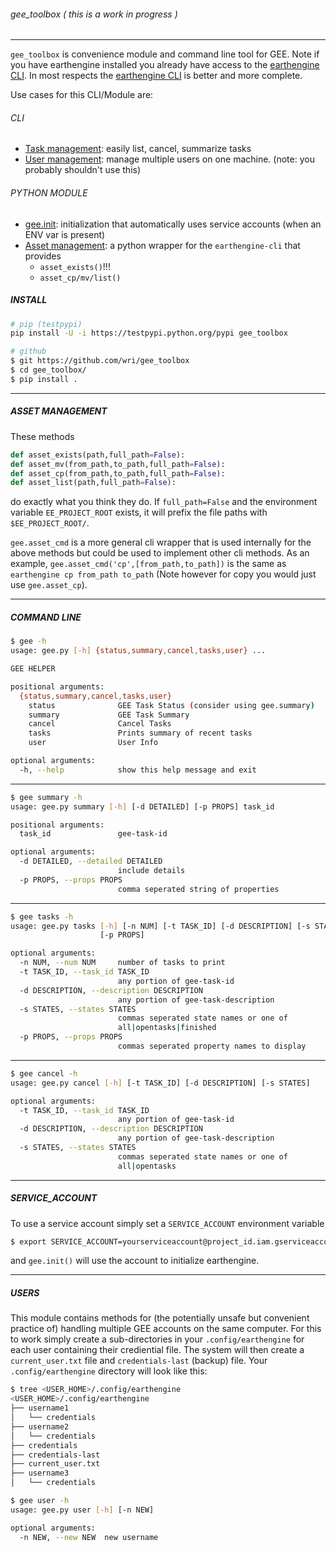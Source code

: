 ###### gee_toolbox ( _this is a work in progress_ )
___
 
`gee_toolbox` is convenience module and command line tool for GEE.  Note if you have earthengine installed you already have access to the [earthengine CLI](https://developers.google.com/earth-engine/command_line]). In most respects the [earthengine CLI](https://developers.google.com/earth-engine/command_line]) is better and more complete.  

Use cases for this CLI/Module are:

###### CLI

* [Task management](#task-cli): easily list, cancel, summarize tasks
* [User management](#user-management): manage multiple users on one machine. (note: you probably shouldn't use this)

###### PYTHON MODULE

* [gee.init](#gee-init): initialization that automatically uses service accounts (when an ENV var is present)
* [Asset management](#asset-management): a python wrapper for the `earthengine-cli` that provides
  * `asset_exists()`!!!
  * `asset_cp/mv/list()` 


##### INSTALL

```bash
# pip (testpypi)
pip install -U -i https://testpypi.python.org/pypi gee_toolbox

# github
$ git https://github.com/wri/gee_toolbox
$ cd gee_toolbox/
$ pip install . 
```
___

<a name='asset-management'></a>
##### ASSET MANAGEMENT 

These methods 

```python
def asset_exists(path,full_path=False):
def asset_mv(from_path,to_path,full_path=False):
def asset_cp(from_path,to_path,full_path=False):
def asset_list(path,full_path=False):
```

do exactly what you think they do. If `full_path=False` and the environment variable `EE_PROJECT_ROOT` exists, it will prefix the file paths with `$EE_PROJECT_ROOT/`.


`gee.asset_cmd` is a more general cli wrapper that is used internally for the above methods but could be used to implement other cli methods. As an example, `gee.asset_cmd('cp',[from_path,to_path])` is the same as `earthengine cp from_path to_path` (Note however for copy you would just use `gee.asset_cp`).

___

<a name='task-cli'></a>
##### COMMAND LINE

```bash
$ gee -h
usage: gee.py [-h] {status,summary,cancel,tasks,user} ...

GEE HELPER

positional arguments:
  {status,summary,cancel,tasks,user}
    status              GEE Task Status (consider using gee.summary)
    summary             GEE Task Summary
    cancel              Cancel Tasks
    tasks               Prints summary of recent tasks
    user                User Info

optional arguments:
  -h, --help            show this help message and exit
```
____



```bash
$ gee summary -h
usage: gee.py summary [-h] [-d DETAILED] [-p PROPS] task_id

positional arguments:
  task_id               gee-task-id

optional arguments:
  -d DETAILED, --detailed DETAILED
                        include details
  -p PROPS, --props PROPS
                        comma seperated string of properties

```
____



```bash
$ gee tasks -h
usage: gee.py tasks [-h] [-n NUM] [-t TASK_ID] [-d DESCRIPTION] [-s STATES]
                    [-p PROPS]

optional arguments:
  -n NUM, --num NUM     number of tasks to print
  -t TASK_ID, --task_id TASK_ID
                        any portion of gee-task-id
  -d DESCRIPTION, --description DESCRIPTION
                        any portion of gee-task-description
  -s STATES, --states STATES
                        commas seperated state names or one of
                        all|opentasks|finished
  -p PROPS, --props PROPS
                        commas seperated property names to display
```
____



```bash
$ gee cancel -h
usage: gee.py cancel [-h] [-t TASK_ID] [-d DESCRIPTION] [-s STATES]

optional arguments:
  -t TASK_ID, --task_id TASK_ID
                        any portion of gee-task-id
  -d DESCRIPTION, --description DESCRIPTION
                        any portion of gee-task-description
  -s STATES, --states STATES
                        commas seperated state names or one of
                        all|opentasks
```

___

<a name='gee-init'></a>
##### SERVICE_ACCOUNT

To use a service account simply set a `SERVICE_ACCOUNT` environment variable 

```bash
$ export SERVICE_ACCOUNT=yourserviceaccount@project_id.iam.gserviceaccount.com
```

and `gee.init()` will use the account to initialize earthengine.

___

<a name='user-management'></a>
##### USERS
This module contains methods for (the potentially unsafe but convenient practice of) handling multiple GEE accounts on the same computer. For this to work simply create a sub-directories in your `.config/earthengine` for each user containing their crediential file. The system will then create a `current_user.txt` file and `credentials-last` (backup) file. Your `.config/earthengine` directory will look like this:

```bash
$ tree <USER_HOME>/.config/earthengine
<USER_HOME>/.config/earthengine
├── username1
│   └── credentials
├── username2
│   └── credentials
├── credentials
├── credentials-last
├── current_user.txt
├── username3
│   └── credentials
```

```bash
$ gee user -h
usage: gee.py user [-h] [-n NEW]

optional arguments:
  -n NEW, --new NEW  new username
```